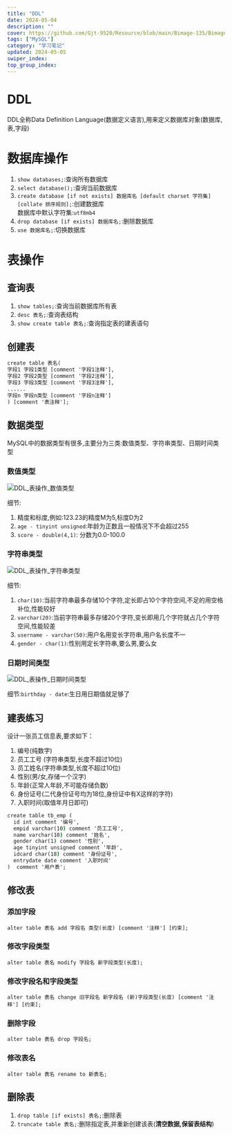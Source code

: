 ```yaml
---
title: "DDL"
date: 2024-05-04
description: ""
cover: https://github.com/Gjt-9520/Resource/blob/main/Bimage-135/Bimage6.jpg?raw=true
tags: ["MySQL"]
category: "学习笔记"
updated: 2024-05-05
swiper_index: 
top_group_index: 
---
```


# DDL

DDL全称Data Definition Language(数据定义语言),用来定义数据库对象(数据库,表,字段)

# 数据库操作

1. `show databases;`:查询所有数据库                  
2. `select database();`:查询当前数据库
3. `create database [if not exists] 数据库名 [default charset 字符集] [collate 排序规则];`:创建数据库                  
数据库中默认字符集:`utf8mb4`
4. `drop database [if exists] 数据库名;`:删除数据库
5. `use 数据库名;`:切换数据库

# 表操作

## 查询表

1. `show tables;`:查询当前数据库所有表
2. `desc 表名;`:查询表结构
3. `show create table 表名;`:查询指定表的建表语句

## 创建表

```cmd
create table 表名(
字段1 字段1类型 [comment '字段1注释'],
字段2 字段2类型 [comment '字段2注释'],
字段3 字段3类型 [comment '字段3注释'],
......
字段n 字段n类型 [comment '字段n注释'] 
) [comment '表注释'];
```

## 数据类型

MySQL中的数据类型有很多,主要分为三类:数值类型、字符串类型、日期时间类型

### 数值类型

![DDL_表操作_数值类型](../images/DDL_表操作_数值类型.png)

细节:                   
1. 精度和标度,例如:123.23的精度M为5,标度D为2           
2. `age - tinyint unsigned`:年龄为正数且一般情况下不会超过255
3. `score - double(4,1)`: 分数为0.0-100.0        

### 字符串类型

![DDL_表操作_字符串类型](../images/DDL_表操作_字符串类型.png)

细节:
1. `char(10)`:当前字符串最多存储10个字符,定长即占10个字符空间,不足的用空格补位,性能较好
2. `varchar(20)`:当前字符串最多存储20个字符,变长即用几个字符就占几个字符空间,性能较差
3. `username - varchar(50)`:用户名用变长字符串,用户名长度不一
4. `gender - char(1)`:性别用定长字符串,要么男,要么女

### 日期时间类型

![DDL_表操作_日期时间类型](../images/DDL_表操作_日期时间类型.png)

细节:`birthday - date`:生日用日期值就足够了

## 建表练习

设计一张员工信息表,要求如下：
1. 编号(纯数字)
2. 员工工号 (字符串类型,长度不超过10位)
3. 员工姓名(字符串类型,长度不超过10位)
4. 性别(男/女,存储一个汉字)
5. 年龄(正常人年龄,不可能存储负数)
6. 身份证号(二代身份证号均为18位,身份证中有X这样的字符)
7. 入职时间(取值年月日即可)

```cmd
create table tb_emp (
  id int comment '编号',
  empid varchar(10) comment '员工工号',
  name varchar(10) comment '姓名',
  gender char(1) comment '性别',
  age tinyint unsigned comment '年龄',
  idcard char(18) comment '身份证号',
  entrydate date comment '入职时间'
)  comment '用户表'; 
```

## 修改表

### 添加字段

`alter table 表名 add 字段名 类型(长度) [comment '注释'] [约束];`

### 修改字段类型

`alter table 表名 modify 字段名 新字段类型(长度);`

### 修改字段名和字段类型

`alter table 表名 change 旧字段名 新字段名 (新)字段类型(长度) [comment '注释'] [约束];`

### 删除字段

`alter table 表名 drop 字段名;`

### 修改表名

`alter table 表名 rename to 新表名;`

## 删除表

1. `drop table [if exists] 表名;`:删除表
2. `truncate table 表名;`:删除指定表,并重新创建该表(**清空数据,保留表结构**)
